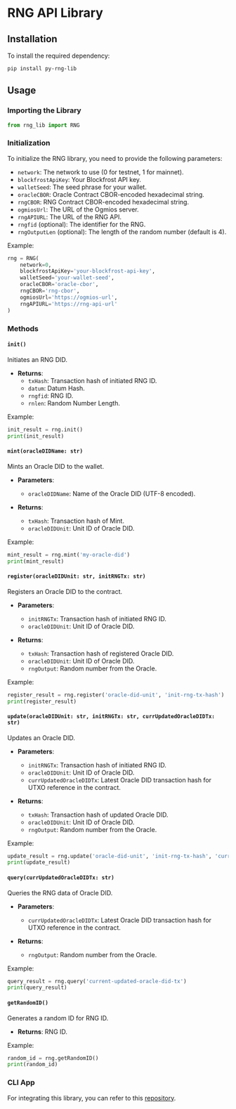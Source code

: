 # RNG API Library

## Installation

To install the required dependency:

```sh
pip install py-rng-lib
```

## Usage

### Importing the Library

```python
from rng_lib import RNG
```

### Initialization

To initialize the RNG library, you need to provide the following parameters:

- `network`: The network to use (0 for testnet, 1 for mainnet).
- `blockfrostApiKey`: Your Blockfrost API key.
- `walletSeed`: The seed phrase for your wallet.
- `oracleCBOR`: Oracle Contract CBOR-encoded hexadecimal string.
- `rngCBOR`: RNG Contract CBOR-encoded hexadecimal string.
- `ogmiosUrl`: The URL of the Ogmios server.
- `rngAPIURL`: The URL of the RNG API.
- `rngfid` (optional): The identifier for the RNG.
- `rngOutputLen` (optional): The length of the random number (default is 4).

Example:

```python
rng = RNG(
    network=0,
    blockfrostApiKey='your-blockfrost-api-key',
    walletSeed='your-wallet-seed',
    oracleCBOR='oracle-cbor',
    rngCBOR='rng-cbor',
    ogmiosUrl='https://ogmios-url',
    rngAPIURL='https://rng-api-url'
)
```

### Methods

#### `init()`

Initiates an RNG DID.

- **Returns**:
  - `txHash`: Transaction hash of initiated RNG ID.
  - `datum`: Datum Hash.
  - `rngfid`: RNG ID.
  - `rnlen`: Random Number Length.

Example:

```python
init_result = rng.init()
print(init_result)
```

#### `mint(oracleDIDName: str)`

Mints an Oracle DID to the wallet.

- **Parameters**:

  - `oracleDIDName`: Name of the Oracle DID (UTF-8 encoded).

- **Returns**:
  - `txHash`: Transaction hash of Mint.
  - `oracleDIDUnit`: Unit ID of Oracle DID.

Example:

```python
mint_result = rng.mint('my-oracle-did')
print(mint_result)
```

#### `register(oracleDIDUnit: str, initRNGTx: str)`

Registers an Oracle DID to the contract.

- **Parameters**:

  - `initRNGTx`: Transaction hash of initiated RNG ID.
  - `oracleDIDUnit`: Unit ID of Oracle DID.

- **Returns**:
  - `txHash`: Transaction hash of registered Oracle DID.
  - `oracleDIDUnit`: Unit ID of Oracle DID.
  - `rngOutput`: Random number from the Oracle.

Example:

```python
register_result = rng.register('oracle-did-unit', 'init-rng-tx-hash')
print(register_result)
```

#### `update(oracleDIDUnit: str, initRNGTx: str, currUpdatedOracleDIDTx: str)`

Updates an Oracle DID.

- **Parameters**:

  - `initRNGTx`: Transaction hash of initiated RNG ID.
  - `oracleDIDUnit`: Unit ID of Oracle DID.
  - `currUpdatedOracleDIDTx`: Latest Oracle DID transaction hash for UTXO reference in the contract.

- **Returns**:
  - `txHash`: Transaction hash of updated Oracle DID.
  - `oracleDIDUnit`: Unit ID of Oracle DID.
  - `rngOutput`: Random number from the Oracle.

Example:

```python
update_result = rng.update('oracle-did-unit', 'init-rng-tx-hash', 'current-updated-oracle-did-tx')
print(update_result)
```

#### `query(currUpdatedOracleDIDTx: str)`

Queries the RNG data of Oracle DID.

- **Parameters**:

  - `currUpdatedOracleDIDTx`: Latest Oracle DID transaction hash for UTXO reference in the contract.

- **Returns**:
  - `rngOutput`: Random number from the Oracle.

Example:

```python
query_result = rng.query('current-updated-oracle-did-tx')
print(query_result)
```

#### `getRandomID()`

Generates a random ID for RNG ID.

- **Returns**: RNG ID.

Example:

```python
random_id = rng.getRandomID()
print(random_id)
```

### CLI App

For integrating this library, you can refer to this [repository](https://github.com/Nucastio/rng-py-example).

